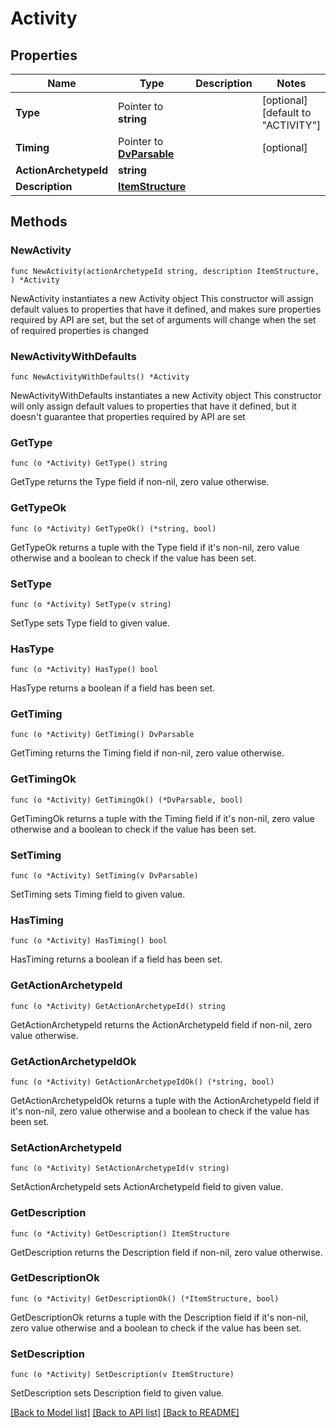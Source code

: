 # Activity

## Properties

Name | Type | Description | Notes
------------ | ------------- | ------------- | -------------
**Type** | Pointer to **string** |  | [optional] [default to "ACTIVITY"]
**Timing** | Pointer to [**DvParsable**](DvParsable.md) |  | [optional] 
**ActionArchetypeId** | **string** |  | 
**Description** | [**ItemStructure**](ItemStructure.md) |  | 

## Methods

### NewActivity

`func NewActivity(actionArchetypeId string, description ItemStructure, ) *Activity`

NewActivity instantiates a new Activity object
This constructor will assign default values to properties that have it defined,
and makes sure properties required by API are set, but the set of arguments
will change when the set of required properties is changed

### NewActivityWithDefaults

`func NewActivityWithDefaults() *Activity`

NewActivityWithDefaults instantiates a new Activity object
This constructor will only assign default values to properties that have it defined,
but it doesn't guarantee that properties required by API are set

### GetType

`func (o *Activity) GetType() string`

GetType returns the Type field if non-nil, zero value otherwise.

### GetTypeOk

`func (o *Activity) GetTypeOk() (*string, bool)`

GetTypeOk returns a tuple with the Type field if it's non-nil, zero value otherwise
and a boolean to check if the value has been set.

### SetType

`func (o *Activity) SetType(v string)`

SetType sets Type field to given value.

### HasType

`func (o *Activity) HasType() bool`

HasType returns a boolean if a field has been set.

### GetTiming

`func (o *Activity) GetTiming() DvParsable`

GetTiming returns the Timing field if non-nil, zero value otherwise.

### GetTimingOk

`func (o *Activity) GetTimingOk() (*DvParsable, bool)`

GetTimingOk returns a tuple with the Timing field if it's non-nil, zero value otherwise
and a boolean to check if the value has been set.

### SetTiming

`func (o *Activity) SetTiming(v DvParsable)`

SetTiming sets Timing field to given value.

### HasTiming

`func (o *Activity) HasTiming() bool`

HasTiming returns a boolean if a field has been set.

### GetActionArchetypeId

`func (o *Activity) GetActionArchetypeId() string`

GetActionArchetypeId returns the ActionArchetypeId field if non-nil, zero value otherwise.

### GetActionArchetypeIdOk

`func (o *Activity) GetActionArchetypeIdOk() (*string, bool)`

GetActionArchetypeIdOk returns a tuple with the ActionArchetypeId field if it's non-nil, zero value otherwise
and a boolean to check if the value has been set.

### SetActionArchetypeId

`func (o *Activity) SetActionArchetypeId(v string)`

SetActionArchetypeId sets ActionArchetypeId field to given value.


### GetDescription

`func (o *Activity) GetDescription() ItemStructure`

GetDescription returns the Description field if non-nil, zero value otherwise.

### GetDescriptionOk

`func (o *Activity) GetDescriptionOk() (*ItemStructure, bool)`

GetDescriptionOk returns a tuple with the Description field if it's non-nil, zero value otherwise
and a boolean to check if the value has been set.

### SetDescription

`func (o *Activity) SetDescription(v ItemStructure)`

SetDescription sets Description field to given value.



[[Back to Model list]](../README.md#documentation-for-models) [[Back to API list]](../README.md#documentation-for-api-endpoints) [[Back to README]](../README.md)


